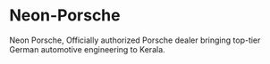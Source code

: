 # Neon-Porsche
Neon Porsche, Officially authorized Porsche dealer bringing top-tier German automotive engineering to Kerala.
